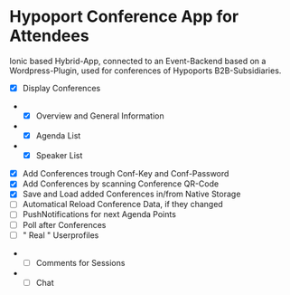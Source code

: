 # Hypoport Conference App for Attendees

Ionic based Hybrid-App, connected to an Event-Backend based on a Wordpress-Plugin, used for conferences of Hypoports B2B-Subsidiaries.

- [x] Display Conferences 
- - [x] Overview and General Information
- - [x] Agenda List 
- - [x] Speaker List 
- [x] Add Conferences trough Conf-Key and Conf-Password
- [x] Add Conferences by scanning Conference QR-Code 
- [x] Save and Load added Conferences in/from Native Storage
- [ ] Automatical Reload Conference Data, if they changed
- [ ] PushNotifications for next Agenda Points
- [ ] Poll after Conferences
- [ ] " Real " Userprofiles
- - [ ] Comments for Sessions
- - [ ] Chat
